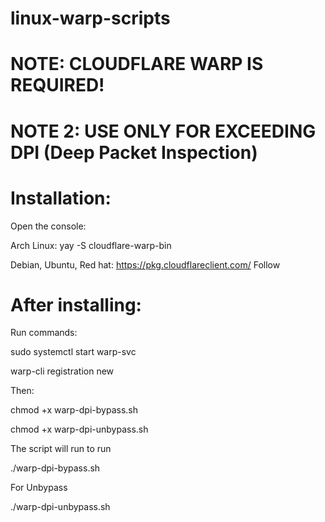 # linux-warp-scripts
# NOTE: CLOUDFLARE WARP IS REQUIRED!
# NOTE 2: USE ONLY FOR EXCEEDING DPI (Deep Packet Inspection)

# Installation:
Open the console:

Arch Linux: yay -S cloudflare-warp-bin

Debian, Ubuntu, Red hat:
https://pkg.cloudflareclient.com/
Follow

# After installing:
Run commands:

sudo systemctl start warp-svc

warp-cli registration new

Then:

chmod +x warp-dpi-bypass.sh

chmod +x warp-dpi-unbypass.sh

The script will run to run

./warp-dpi-bypass.sh

For Unbypass

./warp-dpi-unbypass.sh
